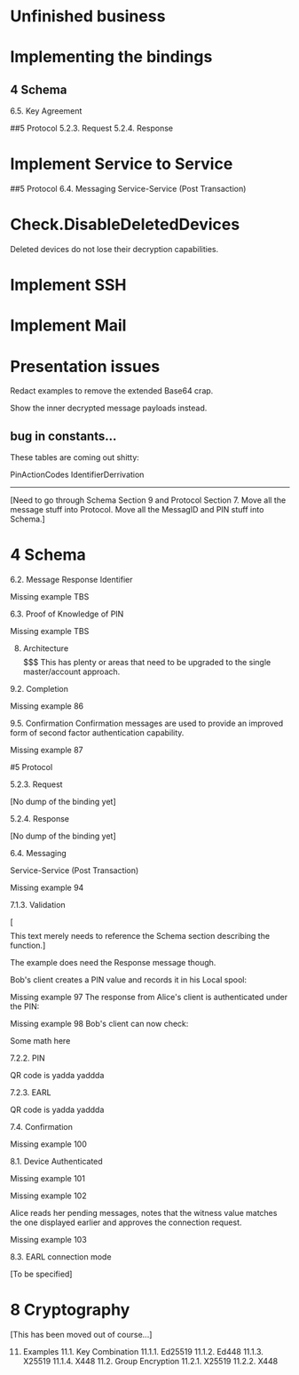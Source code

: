 ﻿# Unfinished business

# Implementing the bindings

## 4 Schema
6.5. Key Agreement

##5 Protocol
5.2.3. Request
5.2.4. Response

# Implement Service to Service
##5 Protocol
6.4. Messaging
Service-Service (Post Transaction)



# Check.DisableDeletedDevices

Deleted devices do not lose their decryption capabilities.

# Implement SSH  

# Implement Mail  

# Presentation issues

Redact examples to remove the extended Base64 crap. 

Show the inner decrypted message payloads instead.

## bug in constants...

These tables are coming out shitty:

PinActionCodes
IdentifierDerrivation


---------------------------------


[Need to go through Schema Section 9 and Protocol Section 7. 
Move all the message stuff into Protocol. Move all the MessagID 
and PIN stuff into Schema.]



# 4 Schema

6.2. Message Response Identifier

Missing example TBS

6.3. Proof of Knowledge of PIN

Missing example TBS


8. Architecture
$$$$$$$$$$$ This has plenty or areas that need to be upgraded to the single master/account approach.


9.2. Completion

Missing example 86

9.5. Confirmation
Confirmation messages are used to provide an improved form of second factor authentication capability. 

Missing example 87


#5 Protocol

5.2.3. Request

[No dump of the binding yet]

5.2.4. Response

[No dump of the binding yet]


6.4. Messaging

Service-Service (Post Transaction)

Missing example 94




7.1.3. Validation

[$$$$ This text merely needs to reference the Schema section
describing the function.]

The example does need the Response message though.






Bob's client creates a PIN value and records it in his Local spool: 

Missing example 97
The response from Alice's client is authenticated under the PIN: 

Missing example 98
Bob's client can now check: 

Some math here

7.2.2. PIN

QR code is yadda yaddda 

7.2.3. EARL

QR code is yadda yaddda 

7.4. Confirmation

Missing example 100



8.1. Device Authenticated

Missing example 101

Missing example 102

Alice reads her pending messages, notes that the witness value matches the one displayed earlier and approves the connection request. 

Missing example 103

8.3. EARL connection mode

[To be specified]



# 8 Cryptography

[This has been moved out of course...]


11. Examples
11.1. Key Combination
11.1.1. Ed25519
11.1.2. Ed448
11.1.3. X25519
11.1.4. X448
11.2. Group Encryption
11.2.1. X25519
11.2.2. X448



